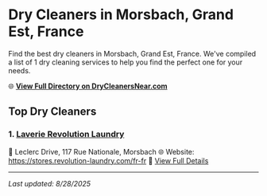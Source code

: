 # Dry Cleaners in Morsbach, Grand Est, France

Find the best dry cleaners in Morsbach, Grand Est, France. We've compiled a list of 1 dry cleaning services to help you find the perfect one for your needs.

🌐 **[View Full Directory on DryCleanersNear.com](https://drycleanersnear.com/city/France/Grand%20Est/Morsbach)**

## Top Dry Cleaners

### 1. [Laverie Revolution Laundry](https://drycleanersnear.com/dryCleaner/68afb8cb4e19aac41e8a239c/laverie-revolution-laundry)
📍 Leclerc Drive, 117 Rue Nationale, Morsbach
🌐 Website: https://stores.revolution-laundry.com/fr-fr
🔗 [View Full Details](https://drycleanersnear.com/dryCleaner/68afb8cb4e19aac41e8a239c/laverie-revolution-laundry)


---

*Last updated: 8/28/2025*
